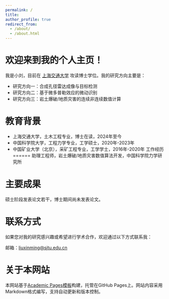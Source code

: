 ```yaml
---
permalink: /
title:
author_profile: true
redirect_from: 
  - /about/
  - /about.html
---
```

欢迎来到我的个人主页！
======
我是小刘，目前在 [上海交通大学](https://www.sjtu.edu.cn/) 攻读博士学位。我的研究方向主要是：

* 研究方向一：合成孔径雷达成像与目标检测
* 研究方向二：基于微多普勒效应的微动识别
* 研究方向三：岩土爆破/地质灾害的连续非连续数值计算

教育背景
======
* 上海交通大学，土木工程专业，博士在读，2024年至今
* 中国科学院大学，工程力学专业，工学硕士，2020年-2023年
* 中国矿业大学（北京），采矿工程专业，工学学士，2016年-2020年
工作经历
======
助理工程师，岩土爆破/地质灾害数值算法开发，中国科学院力学研究所

主要成果
======
硕士阶段发表论文若干，博士期间尚未发表论文。

联系方式
======
如果您对我的研究感兴趣或希望进行学术合作，欢迎通过以下方式联系我：

邮箱：liuxinming@sjtu.edu.cn

关于本网站
======
本网站基于[Academic Pages模板](https://github.com/academicpages/academicpages.github.io)构建，托管在GitHub Pages上。网站内容采用Markdown格式编写，支持自动更新和版本控制。
